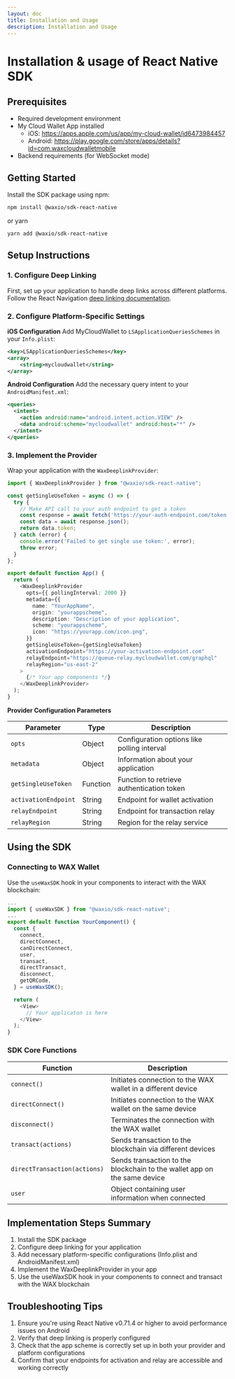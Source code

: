 ```yaml
---
layout: doc
title: Installation and Usage
description: Installation and Usage
---
```


# Installation & usage of React Native SDK

## Prerequisites
- Required development environment
- My Cloud Wallet App installed
  - iOS: https://apps.apple.com/us/app/my-cloud-wallet/id6473984457
  - Android: https://play.google.com/store/apps/details?id=com.waxcloudwalletmobile
- Backend requirements (for WebSocket mode)

## Getting Started

Install the SDK package using npm:
```sh
npm install @waxio/sdk-react-native
```
or yarn
```sh
yarn add @waxio/sdk-react-native
```

## Setup Instructions

### 1. Configure Deep Linking
First, set up your application to handle deep links across different platforms. Follow the React Navigation [deep linking documentation](https://reactnavigation.org/docs/deep-linking/).

### 2. Configure Platform-Specific Settings
**iOS Configuration**
Add MyCloudWallet to `LSApplicationQueriesSchemes` in your `Info.plist`:
```xml
<key>LSApplicationQueriesSchemes</key>
<array>
    <string>mycloudwallet</string>
</array>
```

**Android Configuration**
Add the necessary query intent to your `AndroidManifest.xml`:
```xml
<queries>
  <intent>
    <action android:name="android.intent.action.VIEW" />
    <data android:scheme="mycloudwallet" android:host="*" />
  </intent>
</queries>
```

### 3. Implement the Provider
Wrap your application with the `WaxDeeplinkProvider`:
```ts
import { WaxDeeplinkProvider } from "@waxio/sdk-react-native";

const getSingleUseToken = async () => {
  try {
    // Make API call to your auth endpoint to get a token
    const response = await fetch('https://your-auth-endpoint.com/token');
    const data = await response.json();
    return data.token;
  } catch (error) {
    console.error('Failed to get single use token:', error);
    throw error;
  }
};

export default function App() {
  return (
    <WaxDeeplinkProvider
      opts={{ pollingInterval: 2000 }}
      metadata={{
        name: "YourAppName",
        origin: "yourappscheme",
        description: "Description of your application",
        scheme: "yourappscheme",
        icon: "https://yourapp.com/icon.png",
      }}
      getSingleUseToken={getSingleUseToken}
      activationEndpoint="https://your-activation-endpoint.com"
      relayEndpoint="https://queue-relay.mycloudwallet.com/graphql"
      relayRegion="us-east-2"
    >
      {/* Your app components */}
    </WaxDeeplinkProvider>
  );
}
```

**Provider Configuration Parameters**

| Parameter           | Type     | Description                                  |
|---------------------|----------|----------------------------------------------|
| `opts`              | Object   | Configuration options like polling interval  |
| `metadata`          | Object   | Information about your application           |
| `getSingleUseToken` | Function | Function to retrieve authentication token    |
| `activationEndpoint`| String   | Endpoint for wallet activation               |
| `relayEndpoint`     | String   | Endpoint for transaction relay               |
| `relayRegion`       | String   | Region for the relay service                 |

## Using the SDK

### Connecting to WAX Wallet

Use the `useWaxSDK` hook in your components to interact with the WAX blockchain:

```ts
...
import { useWaxSDK } from "@waxio/sdk-react-native";
...
export default function YourComponent() {
  const {
    connect,
    directConnect,
    canDirectConnect,
    user,
    transact,
    directTransact,
    disconnect,
    getQRCode,
  } = useWaxSDK();

  return (
    <View>
      // Your applicaton is here
    </View>
  );
}
```

### SDK Core Functions

| Function                   | Description                                                                 |
|----------------------------|-----------------------------------------------------------------------------|
| `connect()`                | Initiates connection to the WAX wallet in a different device                |
| `directConnect()`          | Initiates connection to the WAX wallet on the same device                   |
| `disconnect()`             | Terminates the connection with the WAX wallet                               |
| `transact(actions)`        | Sends transaction to the blockchain via different devices                   |
| `directTransaction(actions)` | Sends transaction to the blockchain to the wallet app on the same device   |
| `user`                     | Object containing user information when connected                           |

## Implementation Steps Summary
1. Install the SDK package
2. Configure deep linking for your application
3. Add necessary platform-specific configurations (Info.plist and AndroidManifest.xml)
4. Implement the WaxDeeplinkProvider in your app
5. Use the useWaxSDK hook in your components to connect and transact with the WAX blockchain

## Troubleshooting Tips
1. Ensure you're using React Native v0.71.4 or higher to avoid performance issues on Android
2. Verify that deep linking is properly configured
3. Check that the app scheme is correctly set up in both your provider and platform configurations
4. Confirm that your endpoints for activation and relay are accessible and working correctly
